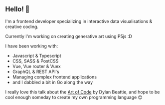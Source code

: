 ## Hello! 👋

I'm a frontend developer specializing in interactive data visualisations & creative coding.

Currently I'm working on creating generative art using P5js :D

I have been working with:

- Javascript & Typescript
- CSS, SASS & PostCSS
- Vue, Vue router & Vuex 
- GraphQL & REST API's
- Managing complex frontend applications
- and I dabbled a bit in Go along the way

I really love this talk about the [Art of Code](https://www.youtube.com/watch?v=6avJHaC3C2U) by Dylan Beattie, and hope to be cool enough someday to create my own programming language 😊
